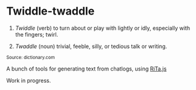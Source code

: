 # Twiddle-twaddle

1. *Twiddle* (verb) to turn about or play with lightly or idly, especially with the fingers; twirl.

1. *Twaddle* (noun) trivial, feeble, silly, or tedious talk or writing.

<small>Source: dictionary.com</small>

A bunch of tools for generating text from chatlogs, using [RiTa.js](https://github.com/dhowe/RiTaJS)

Work in progress.